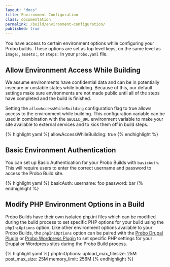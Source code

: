 ```yaml
---
layout: "docs"
title: Environment Configuration
class: documentation
permalink: /build/environment-configuration/
published: true
---
```


You have access to certain environment options while configuring your Probo builds. These options are set as top level keys, on the same level as `image:`, `assets:`, or `steps:` in your `probo.yaml` file.


## Allow Environment Access While Building

We assume environments have confidential data and can be in potentially insecure or unstable states while building. Because of this, our default settings make sure environments are not made public until all of the steps have completed and the build is finished.

Setting the `allowAccessWhileBuilding` configuration flag to true allows access to the environment while building. This configuration variable can be used in combination with the `$BUILD_URL` environment variable to make your site available to external services and to kick them off in build steps.

{% highlight yaml %}
allowAccessWhileBuilding: true
{% endhighlight %}

## Basic Environment Authentication

You can set up Basic Authentication for your Probo Builds with `basicAuth`. This will require users to enter the correct username and password to access the Probo Build site.

{% highlight yaml %}
basicAuth:
  username: foo
  password: bar
{% endhighlight %}

## Modify PHP Environment Options in a Build
Probo Builds have their own isolated php.ini files which can be modified during the build process to set specific PHP options for your build using the `phpIniOptions` option. Like other environment options available to your Probo Builds, the `phpIniOptions` option can be paired with the [Probo Drupal Plugin](/plugins/drupal-plugin/) or [Probo Wordpress Plugin](/plugins/wordpress-plugin/) to set specific PHP settings for your Drupal or Wordpress sites during the Probo Build process.

{% highlight yaml %}
phpIniOptions:
  upload_max_filesize: 25M
  post_max_size: 25M
  memory_limit: 256M
{% endhighlight %}
